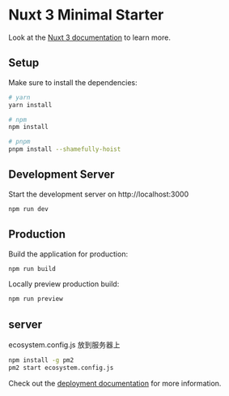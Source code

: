# Nuxt 3 Minimal Starter

Look at the [Nuxt 3 documentation](https://nuxt.com/docs/getting-started/introduction) to learn more.

## Setup

Make sure to install the dependencies:

```bash
# yarn
yarn install

# npm
npm install

# pnpm
pnpm install --shamefully-hoist
```

## Development Server

Start the development server on http://localhost:3000

```bash
npm run dev
```

## Production

Build the application for production:

```bash
npm run build
```

Locally preview production build:

```bash
npm run preview
```

## server
ecosystem.config.js 放到服务器上
```bash
npm install -g pm2
pm2 start ecosystem.config.js
```


Check out the [deployment documentation](https://nuxt.com/docs/getting-started/deployment) for more information.
